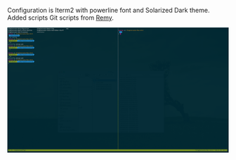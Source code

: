 Configuration is Iterm2 with powerline font and Solarized Dark theme.
Added scripts Git scripts from [Remy](https://gist.github.com/remy/6079223#file-remy-zsh-theme). 


![alt tag](https://github.com/andrew0harney/config/blob/master/Screen%20Shot%202015-01-08%20at%2009.22.25.png)
